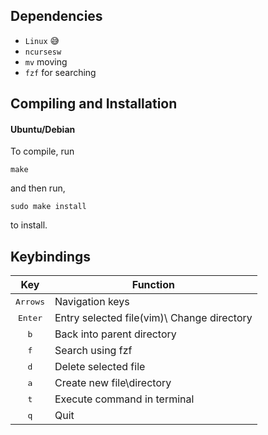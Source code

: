 ## Dependencies
- `Linux` 😅
- `ncursesw`
- `mv` moving
- `fzf` for searching
  

## Compiling and Installation
#### Ubuntu/Debian
To compile, run

    make

and then run,

    sudo make install

to install.

## Keybindings
| Key | Function |
|:---:| --- |
| <kbd>Arrows</kbd> | Navigation keys |
| <kbd>Enter</kbd> | Entry selected file(vim)\ Change directory |
| <kbd>b</kbd> | Back into parent directory |
| <kbd>f</kbd> | Search using fzf |
| <kbd>d</kbd> | Delete selected file |
| <kbd>a</kbd> | Create new file\directory |
| <kbd>t</kbd> | Execute command in terminal |
| <kbd>q</kbd> | Quit |

